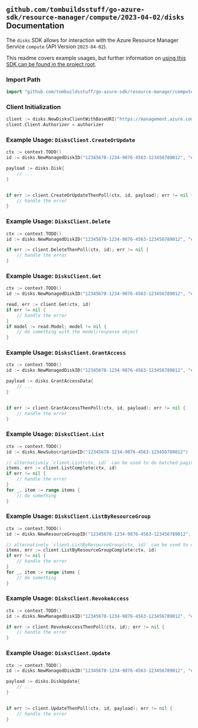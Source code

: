 
## `github.com/tombuildsstuff/go-azure-sdk/resource-manager/compute/2023-04-02/disks` Documentation

The `disks` SDK allows for interaction with the Azure Resource Manager Service `compute` (API Version `2023-04-02`).

This readme covers example usages, but further information on [using this SDK can be found in the project root](https://github.com/tombuildsstuff/go-azure-sdk/tree/main/docs).

### Import Path

```go
import "github.com/tombuildsstuff/go-azure-sdk/resource-manager/compute/2023-04-02/disks"
```


### Client Initialization

```go
client := disks.NewDisksClientWithBaseURI("https://management.azure.com")
client.Client.Authorizer = authorizer
```


### Example Usage: `DisksClient.CreateOrUpdate`

```go
ctx := context.TODO()
id := disks.NewManagedDiskID("12345678-1234-9876-4563-123456789012", "example-resource-group", "diskValue")

payload := disks.Disk{
	// ...
}


if err := client.CreateOrUpdateThenPoll(ctx, id, payload); err != nil {
	// handle the error
}
```


### Example Usage: `DisksClient.Delete`

```go
ctx := context.TODO()
id := disks.NewManagedDiskID("12345678-1234-9876-4563-123456789012", "example-resource-group", "diskValue")

if err := client.DeleteThenPoll(ctx, id); err != nil {
	// handle the error
}
```


### Example Usage: `DisksClient.Get`

```go
ctx := context.TODO()
id := disks.NewManagedDiskID("12345678-1234-9876-4563-123456789012", "example-resource-group", "diskValue")

read, err := client.Get(ctx, id)
if err != nil {
	// handle the error
}
if model := read.Model; model != nil {
	// do something with the model/response object
}
```


### Example Usage: `DisksClient.GrantAccess`

```go
ctx := context.TODO()
id := disks.NewManagedDiskID("12345678-1234-9876-4563-123456789012", "example-resource-group", "diskValue")

payload := disks.GrantAccessData{
	// ...
}


if err := client.GrantAccessThenPoll(ctx, id, payload); err != nil {
	// handle the error
}
```


### Example Usage: `DisksClient.List`

```go
ctx := context.TODO()
id := disks.NewSubscriptionID("12345678-1234-9876-4563-123456789012")

// alternatively `client.List(ctx, id)` can be used to do batched pagination
items, err := client.ListComplete(ctx, id)
if err != nil {
	// handle the error
}
for _, item := range items {
	// do something
}
```


### Example Usage: `DisksClient.ListByResourceGroup`

```go
ctx := context.TODO()
id := disks.NewResourceGroupID("12345678-1234-9876-4563-123456789012", "example-resource-group")

// alternatively `client.ListByResourceGroup(ctx, id)` can be used to do batched pagination
items, err := client.ListByResourceGroupComplete(ctx, id)
if err != nil {
	// handle the error
}
for _, item := range items {
	// do something
}
```


### Example Usage: `DisksClient.RevokeAccess`

```go
ctx := context.TODO()
id := disks.NewManagedDiskID("12345678-1234-9876-4563-123456789012", "example-resource-group", "diskValue")

if err := client.RevokeAccessThenPoll(ctx, id); err != nil {
	// handle the error
}
```


### Example Usage: `DisksClient.Update`

```go
ctx := context.TODO()
id := disks.NewManagedDiskID("12345678-1234-9876-4563-123456789012", "example-resource-group", "diskValue")

payload := disks.DiskUpdate{
	// ...
}


if err := client.UpdateThenPoll(ctx, id, payload); err != nil {
	// handle the error
}
```
